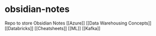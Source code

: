 # obsidian-notes
Repo to store Obsidian Notes
[[Azure]] [[Data Warehousing Concepts]] [[Databricks]] [[Cheatsheets]] [[ML]] [[Kafka]]